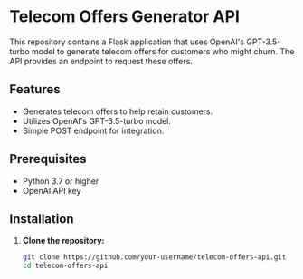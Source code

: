 # Telecom Offers Generator API

This repository contains a Flask application that uses OpenAI's GPT-3.5-turbo model to generate telecom offers for customers who might churn. The API provides an endpoint to request these offers.

## Features

- Generates telecom offers to help retain customers.
- Utilizes OpenAI's GPT-3.5-turbo model.
- Simple POST endpoint for integration.

## Prerequisites

- Python 3.7 or higher
- OpenAI API key

## Installation

1. **Clone the repository:**
   ```sh
   git clone https://github.com/your-username/telecom-offers-api.git
   cd telecom-offers-api

